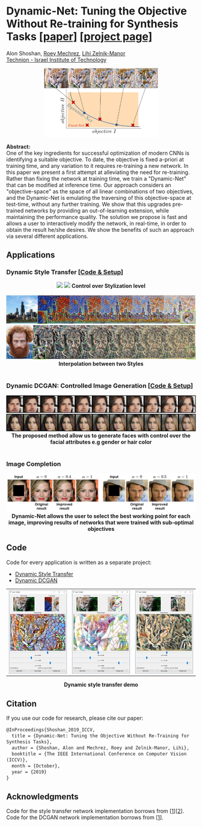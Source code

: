 # Dynamic-Net: Tuning the Objective Without Re-training for Synthesis Tasks [[paper]](https://arxiv.org/abs/1811.08760) [[project page]](https://cgm.technion.ac.il/Computer-Graphics-Multimedia/Software/DynamicNet/)

Alon Shoshan, [Roey Mechrez](http://cgm.technion.ac.il/people/Roey/), [Lihi Zelnik-Manor](http://lihi.eew.technion.ac.il/)<br>
[Technion - Israel Institute of Technology](http://cgm.technion.ac.il/)

<div align='center'>
  <img src='images/dynamic_net.png' width="60%">
</div>

**Abstract:**<br>
One of the key ingredients for successful optimization of modern CNNs is identifying a suitable objective. To date, the objective is fixed a-priori at training time, and any variation to it requires re-training a new network. In this paper we present a first attempt at alleviating the need for re-training. Rather than fixing the network at training time, we train a "Dynamic-Net" that can be modified at inference time. Our approach considers an "objective-space" as the space of all linear combinations of two objectives, and the Dynamic-Net is emulating the traversing of this objective-space at test-time, without any further training. We show that this upgrades pre-trained networks by providing an out-of-learning extension, while maintaining the performance quality. The solution we propose is fast and allows a user to interactively modify the network, in real-time, in order to obtain the result he/she desires. We show the benefits of such an approach via several different applications.

## Applications
### Dynamic Style Transfer [[Code & Setup](https://github.com/AlonShoshan10/dynamic_net/tree/master/dynamic_style_transfer)]

<div align='center'>
  <img src='dynamic_style_transfer/images/readme_images/lioness_feathers.png'>
  <img src='dynamic_style_transfer/images/readme_images/opera_on_white_II.png'>
  <b>Control over Stylization level</b><br>
  <br>
  <img src='dynamic_style_transfer/images/readme_images/chicago_colors2mosaic.png'>
  <img src='dynamic_style_transfer/images/readme_images/tormund_udnie2waterfall.png'>
  <b>Interpolation between two Styles</b><br>
  <br>
</div>

### Dynamic DCGAN: Controlled Image Generation [[Code & Setup](https://github.com/AlonShoshan10/dynamic_net/tree/master/dynamic_dcgan)]

<div align='center'>
  <img src='images/male2female.png'>
  <img src='images/dark2blond.png'><br>
  <b>The proposed method allow us to generate faces with control over the facial attributes e.g gender or hair color</b><br>
</div>
<br>

### Image Completion
<div align='center'>
  <img src='images/image_completion.PNG'><br>
  <b>Dynamic-Net allows the user to select the best working point for each image, improving results of networks that were trained with sub-optimal objectives</b><br>
</div>

## Code
Code for every application is written as a separate project:
* [Dynamic Style Transfer](https://github.com/AlonShoshan10/dynamic_net/tree/master/dynamic_style_transfer)
* [Dynamic DCGAN](https://github.com/AlonShoshan10/dynamic_net/tree/master/dynamic_dcgan)

<div align='center'>
  <table style="width:100%">
    <tr>
      <th><img src='dynamic_style_transfer/images/readme_images/lioness_demo_with_input_0.PNG'></th>
      <th><img src='dynamic_style_transfer/images/readme_images/lioness_demo_with_input_1.PNG'></th>
      <th><img src='dynamic_style_transfer/images/readme_images/lioness_demo_with_input_2.PNG'></th>
    </tr>
  </table>
  <b>Dynamic style transfer demo</b><br>
</div>

## Citation
If you use our code for research, please cite our paper:
```
@InProceedings{Shoshan_2019_ICCV,
  title = {Dynamic-Net: Tuning the Objective Without Re-Training for Synthesis Tasks},
  author = {Shoshan, Alon and Mechrez, Roey and Zelnik-Manor, Lihi},
  booktitle = {The IEEE International Conference on Computer Vision (ICCV)},
  month = {October},
  year = {2019}
}
```

## Acknowledgments
Code for the style transfer network implementation borrows from [[1](https://github.com/pytorch/examples/tree/master/fast_neural_style)][[2](https://github.com/ceshine/fast-neural-style)].<br>
Code for the DCGAN network implementation borrows from [[1](https://github.com/pytorch/examples/tree/master/dcgan)].



